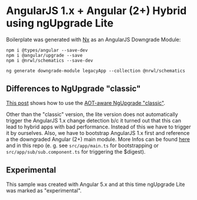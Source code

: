 # AngularJS 1.x + Angular (2+) Hybrid using ngUpgrade Lite

Boilerplate was generated with [Nx](https://nrwl.io/nx) as an AngularJS Downgrade Module:

```
npm i @types/angular --save-dev
npm i @angular/upgrade --save
npm i @nrwl/schematics --save-dev

ng generate downgrade-module legacyApp --collection @nrwl/schematics 
```

## Differences to NgUpgrade "classic"

[This post](https://www.softwarearchitekt.at/post/2016/11/15/using-ngupgrade-with-aot-to-optimize-performane.aspx) shows how to use the [AOT-aware NgUpgrade "classic"](https://www.softwarearchitekt.at/post/2016/11/15/using-ngupgrade-with-aot-to-optimize-performane.aspx).

Other than the "classic" version, the lite version does not automatically trigger the AngularJS 1.x change detection b/c it turned out that this can lead to hybrid apps with bad performance. Instead of this we have to trigger it by ourselves. Also, we have to bootstrap AngularJS 1.x first and reference a the downgraded Angular (2+) main module. More Infos can be found [here](https://nrwl.io/nx/guide-angularjs-downgrade-module) and in this repo (e. g. see ``src/app/main.ts`` for bootstrapping or ``src/app/sub/sub.component.ts`` for triggering the $digest).

## Experimental

This sample was created with Angular 5.x and at this time ngUpgrade Lite was marked as "experimental".